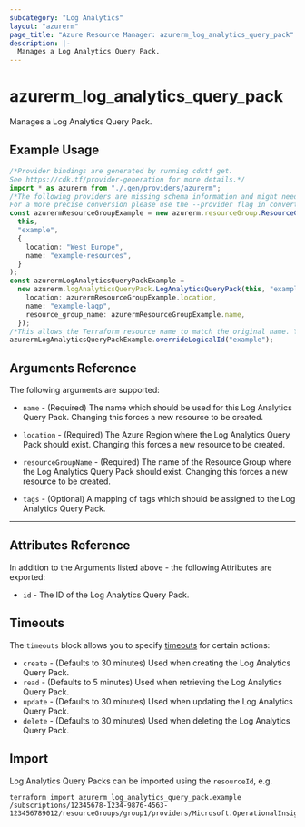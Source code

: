 ```yaml
---
subcategory: "Log Analytics"
layout: "azurerm"
page_title: "Azure Resource Manager: azurerm_log_analytics_query_pack"
description: |-
  Manages a Log Analytics Query Pack.
---
```


# azurerm\_log\_analytics\_query\_pack

Manages a Log Analytics Query Pack.

## Example Usage

```typescript
/*Provider bindings are generated by running cdktf get.
See https://cdk.tf/provider-generation for more details.*/
import * as azurerm from "./.gen/providers/azurerm";
/*The following providers are missing schema information and might need manual adjustments to synthesize correctly: azurerm.
For a more precise conversion please use the --provider flag in convert.*/
const azurermResourceGroupExample = new azurerm.resourceGroup.ResourceGroup(
  this,
  "example",
  {
    location: "West Europe",
    name: "example-resources",
  }
);
const azurermLogAnalyticsQueryPackExample =
  new azurerm.logAnalyticsQueryPack.LogAnalyticsQueryPack(this, "example_1", {
    location: azurermResourceGroupExample.location,
    name: "example-laqp",
    resource_group_name: azurermResourceGroupExample.name,
  });
/*This allows the Terraform resource name to match the original name. You can remove the call if you don't need them to match.*/
azurermLogAnalyticsQueryPackExample.overrideLogicalId("example");

```

## Arguments Reference

The following arguments are supported:

*   `name` - (Required) The name which should be used for this Log Analytics Query Pack. Changing this forces a new resource to be created.

*   `location` - (Required) The Azure Region where the Log Analytics Query Pack should exist. Changing this forces a new resource to be created.

*   `resourceGroupName` - (Required) The name of the Resource Group where the Log Analytics Query Pack should exist. Changing this forces a new resource to be created.

*   `tags` - (Optional) A mapping of tags which should be assigned to the Log Analytics Query Pack.

***

## Attributes Reference

In addition to the Arguments listed above - the following Attributes are exported:

* `id` - The ID of the Log Analytics Query Pack.

## Timeouts

The `timeouts` block allows you to specify [timeouts](https://www.terraform.io/language/resources/syntax#operation-timeouts) for certain actions:

* `create` - (Defaults to 30 minutes) Used when creating the Log Analytics Query Pack.
* `read` - (Defaults to 5 minutes) Used when retrieving the Log Analytics Query Pack.
* `update` - (Defaults to 30 minutes) Used when updating the Log Analytics Query Pack.
* `delete` - (Defaults to 30 minutes) Used when deleting the Log Analytics Query Pack.

## Import

Log Analytics Query Packs can be imported using the `resourceId`, e.g.

```shell
terraform import azurerm_log_analytics_query_pack.example /subscriptions/12345678-1234-9876-4563-123456789012/resourceGroups/group1/providers/Microsoft.OperationalInsights/queryPacks/queryPack1
```
